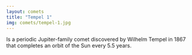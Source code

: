 ```yaml
---
layout: comets
title: "Tempel 1"
img: comets/tempel-1.jpg
---
```


Is a periodic Jupiter-family comet discovered by Wilhelm Tempel in 1867 that completes an orbit of the Sun every 5.5 years.
